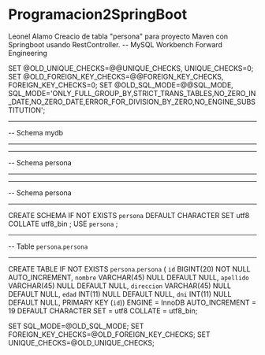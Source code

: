 # Programacion2SpringBoot
Leonel Alamo
Creacio de tabla "persona" para proyecto Maven con Springboot usando RestController.
-- MySQL Workbench Forward Engineering

SET @OLD_UNIQUE_CHECKS=@@UNIQUE_CHECKS, UNIQUE_CHECKS=0;
SET @OLD_FOREIGN_KEY_CHECKS=@@FOREIGN_KEY_CHECKS, FOREIGN_KEY_CHECKS=0;
SET @OLD_SQL_MODE=@@SQL_MODE, SQL_MODE='ONLY_FULL_GROUP_BY,STRICT_TRANS_TABLES,NO_ZERO_IN_DATE,NO_ZERO_DATE,ERROR_FOR_DIVISION_BY_ZERO,NO_ENGINE_SUBSTITUTION';

-- -----------------------------------------------------
-- Schema mydb
-- -----------------------------------------------------
-- -----------------------------------------------------
-- Schema persona
-- -----------------------------------------------------

-- -----------------------------------------------------
-- Schema persona
-- -----------------------------------------------------
CREATE SCHEMA IF NOT EXISTS `persona` DEFAULT CHARACTER SET utf8 COLLATE utf8_bin ;
USE `persona` ;

-- -----------------------------------------------------
-- Table `persona`.`persona`
-- -----------------------------------------------------
CREATE TABLE IF NOT EXISTS `persona`.`persona` (
  `id` BIGINT(20) NOT NULL AUTO_INCREMENT,
  `nombre` VARCHAR(45) NULL DEFAULT NULL,
  `apellido` VARCHAR(45) NULL DEFAULT NULL,
  `direccion` VARCHAR(45) NULL DEFAULT NULL,
  `edad` INT(11) NULL DEFAULT NULL,
  `dni` INT(11) NULL DEFAULT NULL,
  PRIMARY KEY (`id`))
ENGINE = InnoDB
AUTO_INCREMENT = 19
DEFAULT CHARACTER SET = utf8
COLLATE = utf8_bin;


SET SQL_MODE=@OLD_SQL_MODE;
SET FOREIGN_KEY_CHECKS=@OLD_FOREIGN_KEY_CHECKS;
SET UNIQUE_CHECKS=@OLD_UNIQUE_CHECKS;
